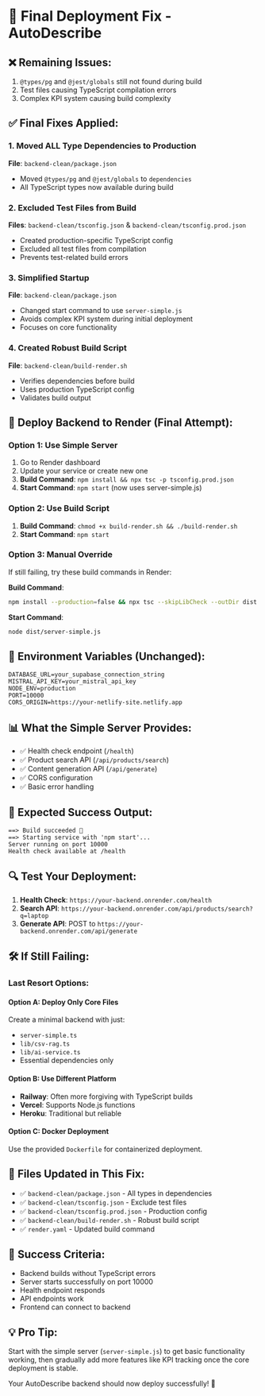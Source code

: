 # 🔧 Final Deployment Fix - AutoDescribe

## ❌ Remaining Issues:
1. `@types/pg` and `@jest/globals` still not found during build
2. Test files causing TypeScript compilation errors
3. Complex KPI system causing build complexity

## ✅ Final Fixes Applied:

### 1. Moved ALL Type Dependencies to Production
**File**: `backend-clean/package.json`
- Moved `@types/pg` and `@jest/globals` to `dependencies`
- All TypeScript types now available during build

### 2. Excluded Test Files from Build
**Files**: `backend-clean/tsconfig.json` & `backend-clean/tsconfig.prod.json`
- Created production-specific TypeScript config
- Excluded all test files from compilation
- Prevents test-related build errors

### 3. Simplified Startup
**File**: `backend-clean/package.json`
- Changed start command to use `server-simple.js`
- Avoids complex KPI system during initial deployment
- Focuses on core functionality

### 4. Created Robust Build Script
**File**: `backend-clean/build-render.sh`
- Verifies dependencies before build
- Uses production TypeScript config
- Validates build output

## 🚀 Deploy Backend to Render (Final Attempt):

### Option 1: Use Simple Server
1. Go to Render dashboard
2. Update your service or create new one
3. **Build Command**: `npm install && npx tsc -p tsconfig.prod.json`
4. **Start Command**: `npm start` (now uses server-simple.js)

### Option 2: Use Build Script
1. **Build Command**: `chmod +x build-render.sh && ./build-render.sh`
2. **Start Command**: `npm start`

### Option 3: Manual Override
If still failing, try these build commands in Render:

**Build Command**:
```bash
npm install --production=false && npx tsc --skipLibCheck --outDir dist src/server-simple.ts
```

**Start Command**:
```bash
node dist/server-simple.js
```

## 🔑 Environment Variables (Unchanged):
```env
DATABASE_URL=your_supabase_connection_string
MISTRAL_API_KEY=your_mistral_api_key
NODE_ENV=production
PORT=10000
CORS_ORIGIN=https://your-netlify-site.netlify.app
```

## 📊 What the Simple Server Provides:
- ✅ Health check endpoint (`/health`)
- ✅ Product search API (`/api/products/search`)
- ✅ Content generation API (`/api/generate`)
- ✅ CORS configuration
- ✅ Basic error handling

## 🎯 Expected Success Output:
```
==> Build succeeded 🎉
==> Starting service with 'npm start'...
Server running on port 10000
Health check available at /health
```

## 🔍 Test Your Deployment:
1. **Health Check**: `https://your-backend.onrender.com/health`
2. **Search API**: `https://your-backend.onrender.com/api/products/search?q=laptop`
3. **Generate API**: POST to `https://your-backend.onrender.com/api/generate`

## 🛠️ If Still Failing:

### Last Resort Options:

#### Option A: Deploy Only Core Files
Create a minimal backend with just:
- `server-simple.ts`
- `lib/csv-rag.ts`
- `lib/ai-service.ts`
- Essential dependencies only

#### Option B: Use Different Platform
- **Railway**: Often more forgiving with TypeScript builds
- **Vercel**: Supports Node.js functions
- **Heroku**: Traditional but reliable

#### Option C: Docker Deployment
Use the provided `Dockerfile` for containerized deployment.

## 📝 Files Updated in This Fix:
- ✅ `backend-clean/package.json` - All types in dependencies
- ✅ `backend-clean/tsconfig.json` - Exclude test files
- ✅ `backend-clean/tsconfig.prod.json` - Production config
- ✅ `backend-clean/build-render.sh` - Robust build script
- ✅ `render.yaml` - Updated build command

## 🎉 Success Criteria:
- Backend builds without TypeScript errors
- Server starts successfully on port 10000
- Health endpoint responds
- API endpoints work
- Frontend can connect to backend

## 💡 Pro Tip:
Start with the simple server (`server-simple.js`) to get basic functionality working, then gradually add more features like KPI tracking once the core deployment is stable.

Your AutoDescribe backend should now deploy successfully! 🚀